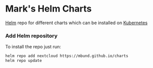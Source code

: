 # Mark's Helm Charts

[Helm](https://helm.sh) repo for different charts which can be installed on [Kubernetes](https://kubernetes.io)

### Add Helm repository

To install the repo just run:

```bash
helm repo add nextcloud https://mbund.github.io/charts
helm repo update
```
